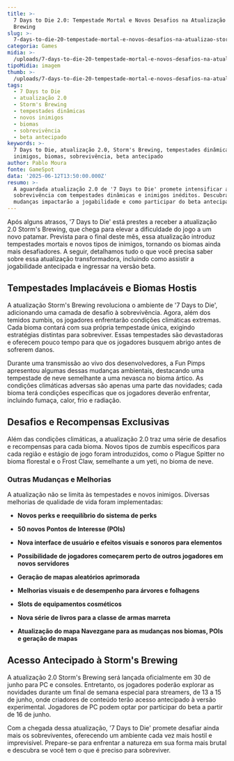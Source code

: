 ```yaml
---
title: >-
  7 Days to Die 2.0: Tempestade Mortal e Novos Desafios na Atualização Storm's
  Brewing
slug: >-
  7-days-to-die-20-tempestade-mortal-e-novos-desafios-na-atualizao-storms-brewing
categoria: Games
midia: >-
  /uploads/7-days-to-die-20-tempestade-mortal-e-novos-desafios-na-atualizao-storms-brewing-thumb.jpg
tipoMidia: imagem
thumb: >-
  /uploads/7-days-to-die-20-tempestade-mortal-e-novos-desafios-na-atualizao-storms-brewing-thumb.jpg
tags:
  - 7 Days to Die
  - atualização 2.0
  - Storm's Brewing
  - tempestades dinâmicas
  - novos inimigos
  - biomas
  - sobrevivência
  - beta antecipado
keywords: >-
  7 Days to Die, atualização 2.0, Storm's Brewing, tempestades dinâmicas, novos
  inimigos, biomas, sobrevivência, beta antecipado
author: Pablo Moura
fonte: GameSpot
data: '2025-06-12T13:50:00.000Z'
resumo: >-
  A aguardada atualização 2.0 de '7 Days to Die' promete intensificar a
  sobrevivência com tempestades dinâmicas e inimigos inéditos. Descubra como as
  mudanças impactarão a jogabilidade e como participar do beta antecipado.
---
```


Após alguns atrasos, '7 Days to Die' está prestes a receber a atualização 2.0 Storm's Brewing, que chega para elevar a dificuldade do jogo a um novo patamar. Prevista para o final deste mês, essa atualização introduz tempestades mortais e novos tipos de inimigos, tornando os biomas ainda mais desafiadores. A seguir, detalhamos tudo o que você precisa saber sobre essa atualização transformadora, incluindo como assistir a jogabilidade antecipada e ingressar na versão beta.

## Tempestades Implacáveis e Biomas Hostis

A atualização Storm's Brewing revoluciona o ambiente de '7 Days to Die', adicionando uma camada de desafio à sobrevivência. Agora, além dos temidos zumbis, os jogadores enfrentarão condições climáticas extremas. Cada bioma contará com sua própria tempestade única, exigindo estratégias distintas para sobreviver. Essas tempestades são devastadoras e oferecem pouco tempo para que os jogadores busquem abrigo antes de sofrerem danos.

Durante uma transmissão ao vivo dos desenvolvedores, a Fun Pimps apresentou algumas dessas mudanças ambientais, destacando uma tempestade de neve semelhante a uma nevasca no bioma ártico. As condições climáticas adversas são apenas uma parte das novidades; cada bioma terá condições específicas que os jogadores deverão enfrentar, incluindo fumaça, calor, frio e radiação.

## Desafios e Recompensas Exclusivas

Além das condições climáticas, a atualização 2.0 traz uma série de desafios e recompensas para cada bioma. Novos tipos de zumbis específicos para cada região e estágio de jogo foram introduzidos, como o Plague Spitter no bioma florestal e o Frost Claw, semelhante a um yeti, no bioma de neve.

### Outras Mudanças e Melhorias

A atualização não se limita às tempestades e novos inimigos. Diversas melhorias de qualidade de vida foram implementadas:

* **Novos perks e reequilíbrio do sistema de perks**

* **50 novos Pontos de Interesse (POIs)**

* **Nova interface de usuário e efeitos visuais e sonoros para elementos**

* **Possibilidade de jogadores começarem perto de outros jogadores em novos servidores**

* **Geração de mapas aleatórios aprimorada**

* **Melhorias visuais e de desempenho para árvores e folhagens**

* **Slots de equipamentos cosméticos**

* **Nova série de livros para a classe de armas marreta**

* **Atualização do mapa Navezgane para as mudanças nos biomas, POIs e geração de mapas**

## Acesso Antecipado à Storm's Brewing

A atualização 2.0 Storm's Brewing será lançada oficialmente em 30 de junho para PC e consoles. Entretanto, os jogadores poderão explorar as novidades durante um final de semana especial para streamers, de 13 a 15 de junho, onde criadores de conteúdo terão acesso antecipado à versão experimental. Jogadores de PC podem optar por participar do beta a partir de 16 de junho.

Com a chegada dessa atualização, '7 Days to Die' promete desafiar ainda mais os sobreviventes, oferecendo um ambiente cada vez mais hostil e imprevisível. Prepare-se para enfrentar a natureza em sua forma mais brutal e descubra se você tem o que é preciso para sobreviver.
